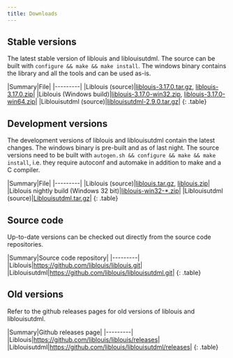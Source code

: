 ```yaml
---
title: Downloads
---
```


## Stable versions

The latest stable version of liblouis and liblouisutdml. The source
can be built with `configure && make && make install`. The windows
binary contains the library and all the tools and can be used as-is.

|Summary|File|
|---------|
|Liblouis (source)|[liblouis-3.17.0.tar.gz](https://github.com/liblouis/liblouis/releases/download/v3.17.0/liblouis-3.17.0.tar.gz), [liblouis-3.17.0.zip](https://github.com/liblouis/liblouis/releases/download/v3.17.0/liblouis-3.17.0.zip)|
|Liblouis (Windows build)|[liblouis-3.17.0-win32.zip](https://github.com/liblouis/liblouis/releases/download/v3.17.0/liblouis-3.17.0-win32.zip), [liblouis-3.17.0-win64.zip](https://github.com/liblouis/liblouis/releases/download/v3.17.0/liblouis-3.17.0-win64.zip)|
|Liblouisutdml (source)|[liblouisutdml-2.9.0.tar.gz](https://github.com/liblouis/liblouisutdml/releases/download/v2.9.0/liblouisutdml-2.9.0.tar.gz)|
{: .table}


## Development versions

The development versions of liblouis and liblouisutdml contain the
latest changes. The windows binary is pre-built and as of last night.
The source versions need to be built with `autogen.sh && configure &&
make && make install`, i.e. they require autoconf and automake in
addition to make and a C compiler.

|Summary|File|
|---------|
|Liblouis (source)|[liblouis.tar.gz](https://github.com/liblouis/liblouis/archive/master.tar.gz), [liblouis.zip](https://github.com/liblouis/liblouis/archive/master.zip)|
|Liblouis nightly build (Windows 32 bit)|[liblouis-win32-*.zip](https://github.com/liblouis/liblouis/releases/tag/snapshot)|
|Liblouisutdml (source)|[Liblouisutdml.tar.gz](https://github.com/liblouis/liblouisutdml/archive/master.tar.gz)|
{: .table}

## Source code

Up-to-date versions can be checked out directly from the source code repositories.

|Summary|Source code repository|
|---------|
|Liblouis|<https://github.com/liblouis/liblouis.git>|
|Liblouisutdml|<https://github.com/liblouis/liblouisutdml.git>|
{: .table}

## Old versions

Refer to the github releases pages for old versions of liblouis and liblouisutdml.

|Summary|Github releases page|
|---------|
|Liblouis|<https://github.com/liblouis/liblouis/releases>|
|Liblouisutdml|<https://github.com/liblouis/liblouisutdml/releases>|
{: .table}
